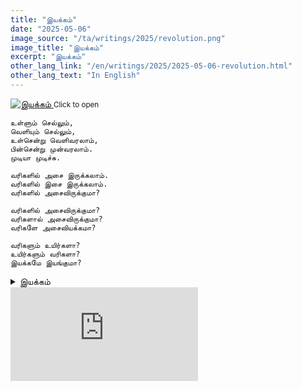 ```yaml
---
title: "இயக்கம்"
date: "2025-05-06"
image_source: "/ta/writings/2025/revolution.png"
image_title: "இயக்கம்"
excerpt: "இயக்கம்"
other_lang_link: "/en/writings/2025/2025-05-06-revolution.html"
other_lang_text: "In English"
---
```


<!--more-->

<a data-fslightbox="gallery" href="./revolution.png" alt="இயக்கம்">
<img src="/ta/writings/2025/revolution.png" alt="இயக்கம்" />
</a>
<small class="text-center block">Click to open</small>

```
உள்ளும் செல்லும்,
வெளியும் செல்லும்,
உள்சென்று வெளிவரலாம்,
பின்சென்று முன்வரலாம்.
முடியா முடிச்சு.

வரிகளில் அசை இருக்கலாம்.
வரிகளில் இசை இருக்கலாம்.
வரிகளில் அசைவிருக்குமா?

வரிகளில் அசைவிருக்குமா?
வரிகளால் அசைவிருக்குமா?
வரிகளே அசைவியக்கமா?

வரிகளும் உயிர்களா?
உயிர்களும் வரிகளா?
இயக்கமே இயங்குமா?
```

<details>
<summary>இயக்கம்</summary>

```
காற்றெழுப்பும் ஒலி அலைகள் கண்டேன் - அண்ணே
கடலெழுப்பும் நீர் திரள்கள் தானே?

நதியெழுப்பும் மலை வழிகள் கண்டேன் - தம்பீ
நிலமெழுப்பும் உயிர் துளிகள் தானே?

உளமெழுப்பும் உணர்விசைகள் கண்டேன் - அண்ணே
உணர்வெழுப்பும் பெருமியக்கம் தானே?

——

உணர்வெழுப்பும் உளத்துளிகள் கண்டேன் - தம்பீ
உயிரெழுப்பும் நில வழிகள் தானே?

மலையெழுப்பும் நதி திரள்கள் கண்டேன் - அண்ணே
நீரெழுப்பும் கடல் அலைகள் தானே!

கடலெழுப்பும் காற்றினிசை கண்டேன் - தம்பீ
காற்றெழுப்பும் பெருமியக்கம் தானே?

——

ஒலி அலைகள் காற்றெழுப்பும் நாளும் - அண்ணே
நீர் திரள்கள் கடலெழுப்பும் பாரும்!

மலை வழிகள் நதியெழுப்பும் நாளும் - தம்பீ
உயிர் துளிகள் நிலமெழுப்பும் பாராய்!

உணர்விசைகள் உளமெழுப்பும் நாளும் - அண்ணே
உளத்துளிகள் பெருமியக்கம் பாரும்!

——

உளத்துளிகள் உணர்வெழுப்பும் பாராய் - தம்பீ
நிலவழிகள் உயிரெழுப்பும் நாளும்!

நதி திரள்கள் மலையெழுப்பும் பாரும் - அண்ணே
கடல் அலைகள் நீரெழுப்பும் நாளும்!

காற்றினொலி கடலெழுப்பும் பாராய் - தம்பீ
கடலிசைக்கும் பெருமியக்கம் நாளும்!
```

</details>

<div class="youtube">
<iframe src="https://www.youtube.com/embed/3c1NLWTfczs" frameborder="0" allow="accelerometer; autoplay; encrypted-media; gyroscope; picture-in-picture" allowfullscreen>
</iframe>
</div>